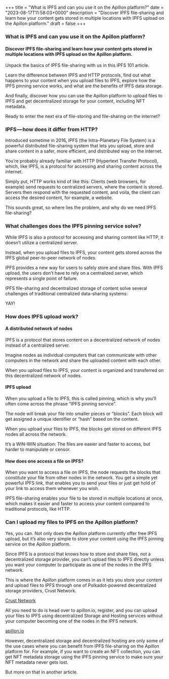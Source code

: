 +++
title = "What is IPFS and can you use it on the Apillon platform?"
date = "2023-08-17T11:58:03+0000"
description = "Discover IPFS file-sharing and learn how your content gets stored in multiple locations with IPFS upload on the Apillon platform."
draft = false
+++

### What is IPFS and can you use it on the Apillon platform?


#### Discover IPFS file-sharing and learn how your content gets stored in multiple locations with IPFS upload on the Apillon platform.


Unpack the basics of IPFS file-sharing with us in this IPFS 101 article.


Learn the difference between IPFS and HTTP protocols, find out what happens to your content when you upload files to IPFS, explore how the IPFS pinning service works, and what are the benefits of IPFS data storage.


And finally, discover how you can use the Apillon platform to upload files to IPFS and get decentralized storage for your content, including NFT metadata.


Ready to enter the next era of file-storing and file-sharing on the internet?


### IPFS — how does it differ from HTTP?


Introduced sometime in 2016, IPFS (the Intra-Planetary File System) is a powerful distributed file-sharing system that lets you upload, store and share content in a safer, more efficient, and distributed way on the internet.


You’re probably already familiar with HTTP (Hypertext Transfer Protocol), which, like IPFS, is a protocol for accessing and sharing content across the internet.


Simply put, HTTP works kind of like this: Clients (web browsers, for example) send requests to centralized servers, where the content is stored. Servers then respond with the requested content, and voila, the client can access the desired content, for example, a website.


This sounds great, so where lies the problem, and why do we need IPFS file-sharing?


### What challenges does the IPFS pinning service solve?


While IPFS is also a protocol for accessing and sharing content like HTTP, it doesn’t utilize a centralized server.


Instead, when you upload files to IPFS, your content gets stored across the IPFS global peer-to-peer network of nodes.


IPFS provides a new way for users to safely store and share files. With IPFS upload, the users don’t have to rely on a centralized server, which represents a single point of failure.


IPFS file-sharing and decentralized storage of content solve several challenges of traditional centralized data-sharing systems:


YAY!


### How does IPFS upload work?


#### A distributed network of nodes


IPFS is a protocol that stores content on a decentralized network of nodes instead of a centralized server.


Imagine nodes as individual computers that can communicate with other computers in the network and share the uploaded content with each other.


When you upload files to IPFS, your content is organized and transferred on this decentralized network of nodes.


#### IPFS upload


When you upload a file to IPFS, this is called pinning, which is why you’ll often come across the phrase “IPFS pinning service”.


The node will break your file into smaller pieces or “blocks”. Each block will get assigned a unique identifier or “hash” based on the content.


When you upload your files to IPFS, the blocks get stored on different IPFS nodes all across the network.


It’s a WIN-WIN situation: The files are easier and faster to access, but harder to manipulate or censor.


#### How does one access a file on IPFS?


When you want to access a file on IPFS, the node requests the blocks that constitute your file from other nodes in the network. You get a simple yet powerful IPFS link, that enables you to send your files or just get hold of your link to access them whenever you wish.


IPFS file-sharing enables your file to be stored in multiple locations at once, which makes it easier and faster to access your content compared to traditional protocols, like HTTP.


### Can I upload my files to IPFS on the Apillon platform?


Yes, you can. Not only does the Apillon platform currently offer free IPFS upload, but it’s also very simple to store your content using the IPFS pinning service on the Apillon platform.


Since IPFS is a protocol that knows how to store and share files, not a decentralized storage provider, you can’t upload files to IPFS directly unless you want your computer to participate as one of the nodes in the IPFS network.


This is where the Apillon platform comes in as it lets you store your content and upload files to IPFS through one of Polkadot-powered decentralized storage providers, Crust Network.

[Crust Network](https://crust.network/)

All you need to do is head over to apillon.io, register, and you can upload your files to IPFS using decentralized Storage and Hosting services without your computer becoming one of the nodes in the IPFS network.

[apillon.io](https://apillon.io/)

However, decentralized storage and decentralized hosting are only some of the use cases where you can benefit from IPFS file-sharing on the Apillon platform for. For example, if you want to create an NFT collection, you can get NFT metadata storage using the IPFS pinning service to make sure your NFT metadata never gets lost.


But more on that in another article.

